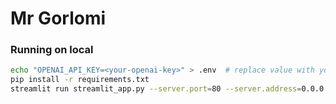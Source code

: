 # Mr Gorlomi

### Running on local
```bash
echo "OPENAI_API_KEY=<your-openai-key>" > .env  # replace value with your openai key
pip install -r requirements.txt
streamlit run streamlit_app.py --server.port=80 --server.address=0.0.0.0
```
